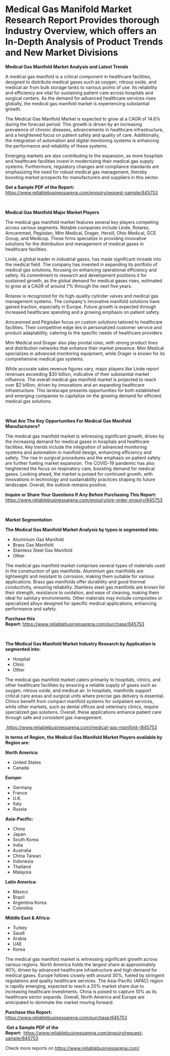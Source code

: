 <p><h1>Medical Gas Manifold Market Research Report Provides thorough Industry Overview, which offers an In-Depth Analysis of Product Trends and New Market Divisions</h1></p><p><strong>Medical Gas Manifold Market Analysis and Latest Trends</strong></p>
<p><p>A medical gas manifold is a critical component in healthcare facilities, designed to distribute medical gases such as oxygen, nitrous oxide, and medical air from bulk storage tanks to various points of use. Its reliability and efficiency are vital for sustaining patient care across hospitals and surgical centers. As the demand for advanced healthcare services rises globally, the medical gas manifold market is experiencing substantial growth.</p><p>The Medical Gas Manifold Market is expected to grow at a CAGR of 14.6% during the forecast period. This growth is driven by an increasing prevalence of chronic diseases, advancements in healthcare infrastructure, and a heightened focus on patient safety and quality of care. Additionally, the integration of automation and digital monitoring systems is enhancing the performance and reliability of these systems. </p><p>Emerging markets are also contributing to the expansion, as more hospitals and healthcare facilities invest in modernizing their medical gas supply systems. Furthermore, regulatory changes and compliance standards are emphasizing the need for robust medical gas management, thereby boosting market prospects for manufacturers and suppliers in this sector.</p></p>
<p><strong>Get a Sample PDF of the Report:&nbsp;</strong> <a href="https://www.reliablebusinessarena.com/enquiry/request-sample/845753?utm_campaign=2485&utm_medium=2&utm_source=Github&utm_content=ia&utm_term=04032025&utm_id=medical-gas-manifold">https://www.reliablebusinessarena.com/enquiry/request-sample/845753</a></p>
<p>&nbsp;</p>
<p><strong>Medical Gas Manifold Major Market Players</strong></p>
<p><p>The medical gas manifold market features several key players competing across various segments. Notable companies include Linde, Rotarex, Amcaremed, Pegisdan, Mim Medical, Drager, Hersill, Ohio Medical, GCE Group, and Medicop. These firms specialize in providing innovative solutions for the distribution and management of medical gases in healthcare facilities.</p><p>Linde, a global leader in industrial gases, has made significant inroads into the medical field. The company has invested in expanding its portfolio of medical gas solutions, focusing on enhancing operational efficiency and safety. Its commitment to research and development positions it for sustained growth, as the global demand for medical gases rises, estimated to grow at a CAGR of around 7% through the next five years.</p><p>Rotarex is recognized for its high-quality cylinder valves and medical gas management systems. The company's innovative manifold solutions have gained traction, especially in Europe. Future growth is expected through increased healthcare spending and a growing emphasis on patient safety.</p><p>Amcaremed and Pegisdan focus on custom solutions tailored to healthcare facilities. Their competitive edge lies in personalized customer service and product adaptability, catering to the specific needs of healthcare providers.</p><p>Mim Medical and Drager also play pivotal roles, with strong product lines and distribution networks that enhance their market presence. Mim Medical specializes in advanced monitoring equipment, while Drager is known for its comprehensive medical gas systems.</p><p>While accurate sales revenue figures vary, major players like Linde report revenues exceeding $30 billion, indicative of their substantial market influence. The overall medical gas manifold market is projected to reach over $2 billion, driven by innovations and an expanding healthcare infrastructure. This landscape presents opportunities for both established and emerging companies to capitalize on the growing demand for efficient medical gas solutions.</p></p>
<p>&nbsp;</p>
<p><strong>What Are The Key Opportunities For Medical Gas Manifold Manufacturers?</strong></p>
<p><p>The medical gas manifold market is witnessing significant growth, driven by the increasing demand for medical gases in hospitals and healthcare facilities. Key trends include the integration of advanced monitoring systems and automation in manifold design, enhancing efficiency and safety. The rise in surgical procedures and the emphasis on patient safety are further fueling market expansion. The COVID-19 pandemic has also heightened the focus on respiratory care, boosting demand for medical gases. Looking ahead, the market is poised for continued growth, with innovations in technology and sustainability practices shaping its future landscape. Overall, the outlook remains positive.</p></p>
<p><strong>Inquire or Share Your Questions If Any Before Purchasing This Report:</strong> <a href="https://www.reliablebusinessarena.com/enquiry/pre-order-enquiry/845753?utm_campaign=2485&utm_medium=2&utm_source=Github&utm_content=ia&utm_term=04032025&utm_id=medical-gas-manifold">https://www.reliablebusinessarena.com/enquiry/pre-order-enquiry/845753</a></p>
<p>&nbsp;</p>
<p><strong>Market Segmentation</strong></p>
<p><strong>The Medical Gas Manifold Market Analysis by types is segmented into:</strong></p>
<p><ul><li>Aluminium Gas Manifold</li><li>Brass Gas Manifold</li><li>Stainless Steel Gas Manifold</li><li>Other</li></ul></p>
<p><p>The medical gas manifold market comprises several types of materials used in the construction of gas manifolds. Aluminium gas manifolds are lightweight and resistant to corrosion, making them suitable for various applications. Brass gas manifolds offer durability and good thermal conductivity, ensuring reliability. Stainless steel gas manifolds are known for their strength, resistance to oxidation, and ease of cleaning, making them ideal for sanitary environments. Other materials may include composites or specialized alloys designed for specific medical applications, enhancing performance and safety.</p></p>
<p><strong>Purchase this Report:&nbsp;</strong><a href="https://www.reliablebusinessarena.com/purchase/845753?utm_campaign=2485&utm_medium=2&utm_source=Github&utm_content=ia&utm_term=04032025&utm_id=medical-gas-manifold">https://www.reliablebusinessarena.com/purchase/845753</a></p>
<p>&nbsp;</p>
<p><strong>The Medical Gas Manifold Market Industry Research by Application is segmented into:</strong></p>
<p><ul><li>Hospital</li><li>Clinic</li><li>Other</li></ul></p>
<p><p>The medical gas manifold market caters primarily to hospitals, clinics, and other healthcare facilities by ensuring a reliable supply of gases such as oxygen, nitrous oxide, and medical air. In hospitals, manifolds support critical care areas and surgical units where precise gas delivery is essential. Clinics benefit from compact manifold systems for outpatient services, while other markets, such as dental offices and veterinary clinics, require specialized gas solutions. Overall, these applications enhance patient care through safe and consistent gas management.</p></p>
<p><a href="https://www.reliablebusinessarena.com/medical-gas-manifold-r845753?utm_campaign=2485&utm_medium=2&utm_source=Github&utm_content=ia&utm_term=04032025&utm_id=medical-gas-manifold">&nbsp;https://www.reliablebusinessarena.com/medical-gas-manifold-r845753</a></p>
<p><strong>In terms of Region, the Medical Gas Manifold Market Players available by Region are:</strong></p>
<p>
    <p> <strong> North America: </strong>
        <ul>
            <li>United States</li>
            <li>Canada</li>
        </ul>
        </p> 
    <p> <strong> Europe: </strong>
        <ul>
            <li>Germany</li>
            <li>France</li>
            <li>U.K.</li>
            <li>Italy</li>
            <li>Russia</li>
        </ul>
        </p> 
    <p> <strong> Asia-Pacific: </strong>
        <ul>
            <li>China</li>
            <li>Japan</li>
            <li>South Korea</li>
            <li>India</li>
            <li>Australia</li>
            <li>China Taiwan</li>
            <li>Indonesia</li>
            <li>Thailand</li>
            <li>Malaysia</li>
        </ul>
        </p> 
    <p> <strong> Latin America: </strong>
        <ul>
            <li>Mexico</li>
            <li>Brazil</li>
            <li>Argentina Korea</li>
            <li>Colombia</li>
        </ul>
        </p> 
    <p> <strong> Middle East & Africa: </strong>
        <ul>
            <li>Turkey</li>
            <li>Saudi</li>
            <li>Arabia</li>
            <li>UAE</li>
            <li>Korea</li>
        </ul>
    </p>
    </p>
<p><p>The medical gas manifold market is witnessing significant growth across various regions. North America holds the largest share at approximately 40%, driven by advanced healthcare infrastructure and high demand for medical gases. Europe follows closely with around 30%, fueled by stringent regulations and quality healthcare services. The Asia-Pacific (APAC) region is rapidly emerging, expected to reach a 20% market share due to increasing healthcare investments. China is poised to capture 10% as its healthcare sector expands. Overall, North America and Europe are anticipated to dominate the market moving forward.</p></p>
<p><strong>Purchase this Report: </strong><a href="https://www.reliablebusinessarena.com/purchase/845753?utm_campaign=2485&utm_medium=2&utm_source=Github&utm_content=ia&utm_term=04032025&utm_id=medical-gas-manifold">https://www.reliablebusinessarena.com/purchase/845753</a></p>
<p>&nbsp;<strong>Get a Sample PDF of the Report:&nbsp;&nbsp;</strong><a href="https://www.reliablebusinessarena.com/enquiry/request-sample/845753?utm_campaign=2485&utm_medium=2&utm_source=Github&utm_content=ia&utm_term=04032025&utm_id=medical-gas-manifold">https://www.reliablebusinessarena.com/enquiry/request-sample/845753</a></p>
<p><strong></strong></p>
<p>Check more reports on <a href="https://www.reliablebusinessarena.com/?utm_campaign=2485&utm_medium=2&utm_source=Github&utm_content=ia&utm_term=04032025&utm_id=medical-gas-manifold">https://www.reliablebusinessarena.com/</a></p>